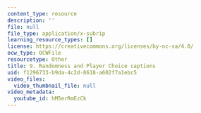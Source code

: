 ```yaml
---
content_type: resource
description: ''
file: null
file_type: application/x-subrip
learning_resource_types: []
license: https://creativecommons.org/licenses/by-nc-sa/4.0/
ocw_type: OCWFile
resourcetype: Other
title: 9. Randomness and Player Choice captions
uid: f1296733-b9da-4c2d-8618-a602f7a1ebc5
video_files:
  video_thumbnail_file: null
video_metadata:
  youtube_id: hM5erRmEzCk
---
```

